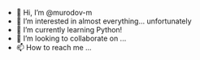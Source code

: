 - 👋 Hi, I’m @murodov-m
- 👀 I’m interested in almost everything... unfortunately
- 🌱 I’m currently learning Python!
- 💞️ I’m looking to collaborate on ...
- 📫 How to reach me ...
